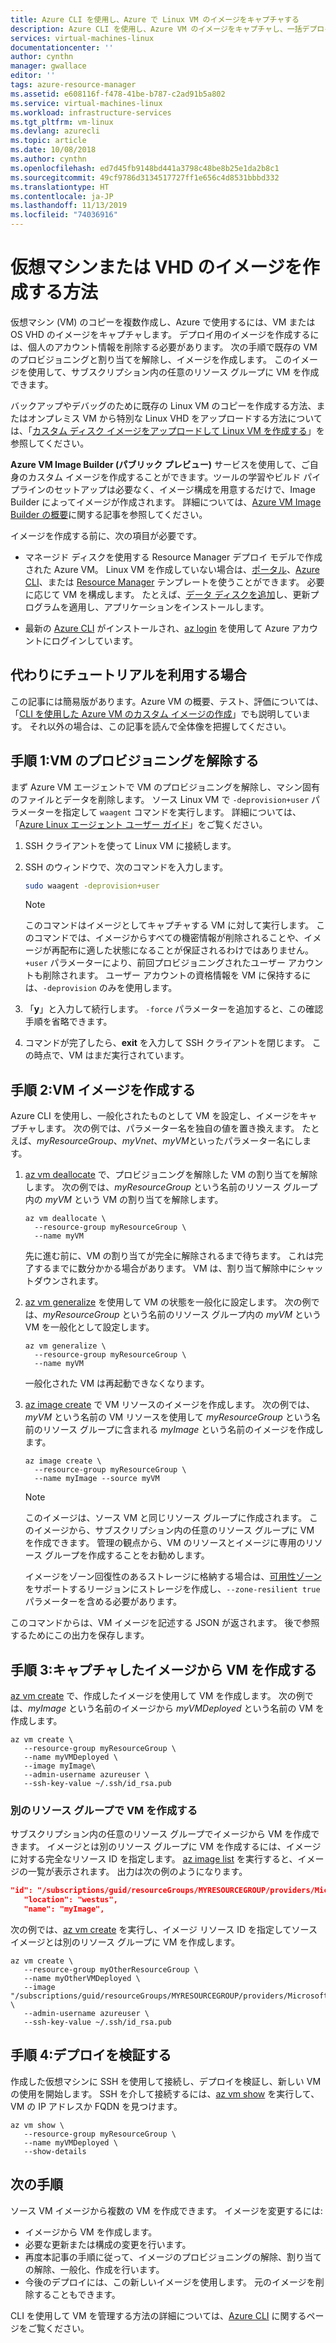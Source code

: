 ```yaml
---
title: Azure CLI を使用し、Azure で Linux VM のイメージをキャプチャする
description: Azure CLI を使用し、Azure VM のイメージをキャプチャし、一括デプロイに利用します。
services: virtual-machines-linux
documentationcenter: ''
author: cynthn
manager: gwallace
editor: ''
tags: azure-resource-manager
ms.assetid: e608116f-f478-41be-b787-c2ad91b5a802
ms.service: virtual-machines-linux
ms.workload: infrastructure-services
ms.tgt_pltfrm: vm-linux
ms.devlang: azurecli
ms.topic: article
ms.date: 10/08/2018
ms.author: cynthn
ms.openlocfilehash: ed7d45fb9148bd441a3798c48be8b25e1da2b8c1
ms.sourcegitcommit: 49cf9786d3134517727ff1e656c4d8531bbbd332
ms.translationtype: HT
ms.contentlocale: ja-JP
ms.lasthandoff: 11/13/2019
ms.locfileid: "74036916"
---
```

# <a name="how-to-create-an-image-of-a-virtual-machine-or-vhd"></a>仮想マシンまたは VHD のイメージを作成する方法

<!-- generalize, image - extended version of the tutorial-->

仮想マシン (VM) のコピーを複数作成し、Azure で使用するには、VM または OS VHD のイメージをキャプチャします。 デプロイ用のイメージを作成するには、個人のアカウント情報を削除する必要があります。 次の手順で既存の VM のプロビジョニングと割り当てを解除し、イメージを作成します。 このイメージを使用して、サブスクリプション内の任意のリソース グループに VM を作成できます。

バックアップやデバッグのために既存の Linux VM のコピーを作成する方法、またはオンプレミス VM から特別な Linux VHD をアップロードする方法については、「[カスタム ディスク イメージをアップロードして Linux VM を作成する](upload-vhd.md)」を参照してください。  

**Azure VM Image Builder (パブリック プレビュー)** サービスを使用して、ご自身のカスタム イメージを作成することができます。ツールの学習やビルド パイプラインのセットアップは必要なく、イメージ構成を用意するだけで、Image Builder によってイメージが作成されます。 詳細については、[Azure VM Image Builder の概要](https://docs.microsoft.com/azure/virtual-machines/linux/image-builder-overview)に関する記事を参照してください。

イメージを作成する前に、次の項目が必要です。

* マネージド ディスクを使用する Resource Manager デプロイ モデルで作成された Azure VM。 Linux VM を作成していない場合は、[ポータル](quick-create-portal.md)、[Azure CLI](quick-create-cli.md)、または [Resource Manager](create-ssh-secured-vm-from-template.md) テンプレートを使うことができます。 必要に応じて VM を構成します。 たとえば、[データ ディスクを追加](add-disk.md)し、更新プログラムを適用し、アプリケーションをインストールします。 

* 最新の [Azure CLI](/cli/azure/install-az-cli2) がインストールされ、[az login](/cli/azure/reference-index#az-login) を使用して Azure アカウントにログインしています。

## <a name="prefer-a-tutorial-instead"></a>代わりにチュートリアルを利用する場合

この記事には簡易版があります。Azure VM の概要、テスト、評価については、「[CLI を使用した Azure VM のカスタム イメージの作成](tutorial-custom-images.md)」でも説明しています。  それ以外の場合は、この記事を読んで全体像を把握してください。


## <a name="step-1-deprovision-the-vm"></a>手順 1:VM のプロビジョニングを解除する
まず Azure VM エージェントで VM のプロビジョニングを解除し、マシン固有のファイルとデータを削除します。 ソース Linux VM で `-deprovision+user` パラメーターを指定して `waagent` コマンドを実行します。 詳細については、「[Azure Linux エージェント ユーザー ガイド](../extensions/agent-linux.md)」をご覧ください。

1. SSH クライアントを使って Linux VM に接続します。
2. SSH のウィンドウで、次のコマンドを入力します。
   
    ```bash
    sudo waagent -deprovision+user
    ```
   > [!NOTE]
   > このコマンドはイメージとしてキャプチャする VM に対して実行します。 このコマンドでは、イメージからすべての機密情報が削除されることや、イメージが再配布に適した状態になることが保証されるわけではありません。 `+user` パラメーターにより、前回プロビジョニングされたユーザー アカウントも削除されます。 ユーザー アカウントの資格情報を VM に保持するには、`-deprovision` のみを使用します。
 
3. 「**y**」と入力して続行します。 `-force` パラメーターを追加すると、この確認手順を省略できます。
4. コマンドが完了したら、**exit** を入力して SSH クライアントを閉じます。  この時点で、VM はまだ実行されています。

## <a name="step-2-create-vm-image"></a>手順 2:VM イメージを作成する
Azure CLI を使用し、一般化されたものとして VM を設定し、イメージをキャプチャします。 次の例では、パラメーター名を独自の値を置き換えます。 たとえば、*myResourceGroup*、*myVnet*、*myVM*といったパラメーター名にします。

1. [az vm deallocate](/cli/azure/vm) で、プロビジョニングを解除した VM の割り当てを解除します。 次の例では、*myResourceGroup* という名前のリソース グループ内の *myVM* という VM の割り当てを解除します。  
   
    ```azurecli
    az vm deallocate \
      --resource-group myResourceGroup \
      --name myVM
    ```
    
    先に進む前に、VM の割り当てが完全に解除されるまで待ちます。 これは完了するまでに数分かかる場合があります。  VM は、割り当て解除中にシャットダウンされます。

2. [az vm generalize](/cli/azure/vm) を使用して VM の状態を一般化に設定します。 次の例では、*myResourceGroup* という名前のリソース グループ内の *myVM* という VM を一般化として設定します。
   
    ```azurecli
    az vm generalize \
      --resource-group myResourceGroup \
      --name myVM
    ```

    一般化された VM は再起動できなくなります。

3. [az image create](/cli/azure/image#az-image-create) で VM リソースのイメージを作成します。 次の例では、*myVM* という名前の VM リソースを使用して *myResourceGroup* という名前のリソース グループに含まれる *myImage* という名前のイメージを作成します。
   
    ```azurecli
    az image create \
      --resource-group myResourceGroup \
      --name myImage --source myVM
    ```
   
   > [!NOTE]
   > このイメージは、ソース VM と同じリソース グループに作成されます。 このイメージから、サブスクリプション内の任意のリソース グループに VM を作成できます。 管理の観点から、VM のリソースとイメージに専用のリソース グループを作成することをお勧めします。
   >
   > イメージをゾーン回復性のあるストレージに格納する場合は、[可用性ゾーン](../../availability-zones/az-overview.md)をサポートするリージョンにストレージを作成し、`--zone-resilient true` パラメーターを含める必要があります。
   
このコマンドからは、VM イメージを記述する JSON が返されます。 後で参照するためにこの出力を保存します。

## <a name="step-3-create-a-vm-from-the-captured-image"></a>手順 3:キャプチャしたイメージから VM を作成する
[az vm create](/cli/azure/vm) で、作成したイメージを使用して VM を作成します。 次の例では、*myImage* という名前のイメージから *myVMDeployed* という名前の VM を作成します。

```azurecli
az vm create \
   --resource-group myResourceGroup \
   --name myVMDeployed \
   --image myImage\
   --admin-username azureuser \
   --ssh-key-value ~/.ssh/id_rsa.pub
```

### <a name="creating-the-vm-in-another-resource-group"></a>別のリソース グループで VM を作成する 

サブスクリプション内の任意のリソース グループでイメージから VM を作成できます。 イメージとは別のリソース グループに VM を作成するには、イメージに対する完全なリソース ID を指定します。 [az image list](/cli/azure/image#az-image-list) を実行すると、イメージの一覧が表示されます。 出力は次の例のようになります。

```json
"id": "/subscriptions/guid/resourceGroups/MYRESOURCEGROUP/providers/Microsoft.Compute/images/myImage",
   "location": "westus",
   "name": "myImage",
```

次の例では、[az vm create](/cli/azure/vm#az-vm-create) を実行し、イメージ リソース ID を指定してソース イメージとは別のリソース グループに VM を作成します。

```azurecli
az vm create \
   --resource-group myOtherResourceGroup \
   --name myOtherVMDeployed \
   --image "/subscriptions/guid/resourceGroups/MYRESOURCEGROUP/providers/Microsoft.Compute/images/myImage" \
   --admin-username azureuser \
   --ssh-key-value ~/.ssh/id_rsa.pub
```


## <a name="step-4-verify-the-deployment"></a>手順 4:デプロイを検証する

作成した仮想マシンに SSH を使用して接続し、デプロイを検証し、新しい VM の使用を開始します。 SSH を介して接続するには、[az vm show](/cli/azure/vm#az-vm-show) を実行して、VM の IP アドレスか FQDN を見つけます。

```azurecli
az vm show \
   --resource-group myResourceGroup \
   --name myVMDeployed \
   --show-details
```

## <a name="next-steps"></a>次の手順
ソース VM イメージから複数の VM を作成できます。 イメージを変更するには: 

- イメージから VM を作成します。
- 必要な更新または構成の変更を行います。
- 再度本記事の手順に従って、イメージのプロビジョニングの解除、割り当ての解除、一般化、作成を行います。
- 今後のデプロイには、この新しいイメージを使用します。 元のイメージを削除することもできます。

CLI を使用して VM を管理する方法の詳細については、[Azure CLI](/cli/azure) に関するページをご覧ください。
